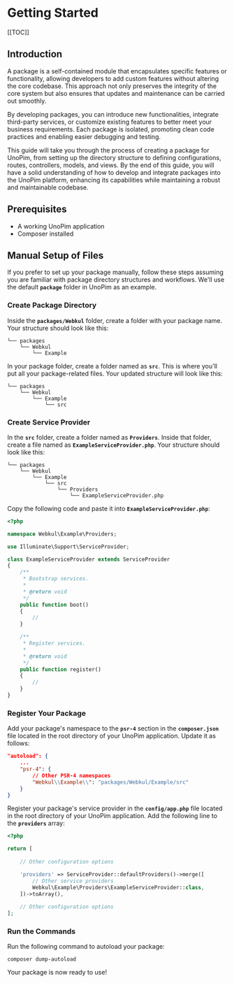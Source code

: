 # Getting Started

[[TOC]]

## Introduction 

A package is a self-contained module that encapsulates specific features or functionality, allowing developers to add custom features without altering the core codebase. This approach not only preserves the integrity of the core system but also ensures that updates and maintenance can be carried out smoothly.

By developing packages, you can introduce new functionalities, integrate third-party services, or customize existing features to better meet your business requirements. Each package is isolated, promoting clean code practices and enabling easier debugging and testing.

This guide will take you through the process of creating a package for UnoPim, from setting up the directory structure to defining configurations, routes, controllers, models, and views. By the end of this guide, you will have a solid understanding of how to develop and integrate packages into the UnoPim platform, enhancing its capabilities while maintaining a robust and maintainable codebase.

## Prerequisites

- A working UnoPim application
- Composer installed

## Manual Setup of Files

If you prefer to set up your package manually, follow these steps assuming you are familiar with package directory structures and workflows. We'll use the default **`package`** folder in UnoPim as an example.

### Create Package Directory

Inside the **`packages/Webkul`** folder, create a folder with your package name. Your structure should look like this:

   ```
   └── packages
       └── Webkul
           └── Example
   ```

In your package folder, create a folder named as **`src`**. This is where you'll put all your package-related files. Your updated structure will look like this:

   ```
   └── packages
       └── Webkul
           └── Example
               └── src
   ```

### Create Service Provider

In the **`src`** folder, create a folder named as **`Providers`**. Inside that folder, create a file named as **`ExampleServiceProvider.php`**. Your structure should look like this:

   ```
   └── packages
       └── Webkul
           └── Example
               └── src
                   └── Providers
                       └── ExampleServiceProvider.php
   ```

Copy the following code and paste it into **`ExampleServiceProvider.php`**:

   ```php
   <?php

   namespace Webkul\Example\Providers;

   use Illuminate\Support\ServiceProvider;

   class ExampleServiceProvider extends ServiceProvider
   {
       /**
        * Bootstrap services.
        *
        * @return void
        */
       public function boot()
       {
           //
       }

       /**
        * Register services.
        *
        * @return void
        */
       public function register()
       {
           //
       }
   }
   ```

### Register Your Package

Add your package's namespace to the **`psr-4`** section in the **`composer.json`** file located in the root directory of your UnoPim application. Update it as follows:

   ```json
   "autoload": {
       ...
       "psr-4": {
           // Other PSR-4 namespaces
           "Webkul\\Example\\": "packages/Webkul/Example/src"
       }
   }
   ```

Register your package's service provider in the **`config/app.php`** file located in the root directory of your UnoPim application. Add the following line to the **`providers`** array:

```php
<?php

return [
    
    // Other configuration options

    'providers' => ServiceProvider::defaultProviders()->merge([
        // Other service providers
        Webkul\Example\Providers\ExampleServiceProvider::class,
    ])->toArray(),
    
    // Other configuration options
];
```

### Run the Commands 

Run the following command to autoload your package:

   ```shell
   composer dump-autoload
   ```

   Your package is now ready to use!